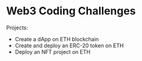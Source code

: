 <h1>Web3 Coding Challenges</h1>

Projects: 
- Create a dApp on ETH blockchain
- Create and deploy an ERC-20 token on ETH
- Deploy an NFT project on ETH
